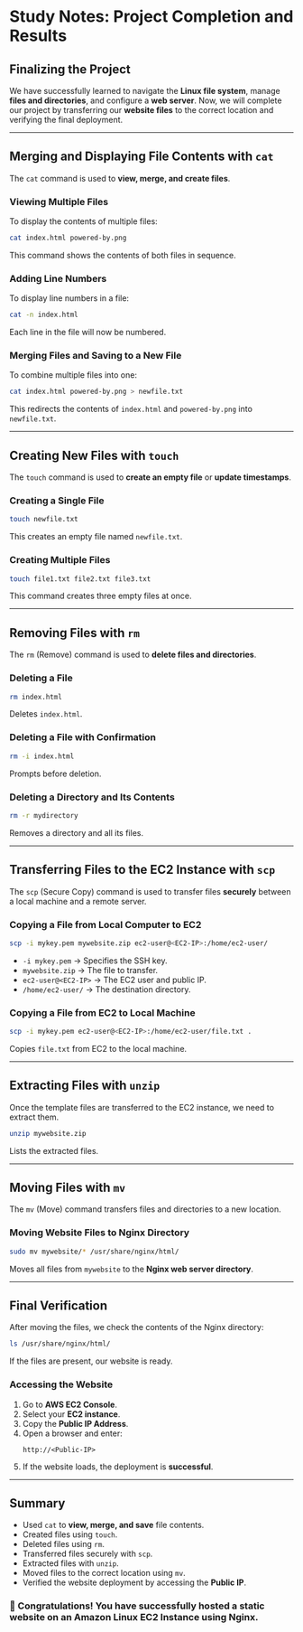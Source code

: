 # Study Notes: Project Completion and Results

## Finalizing the Project
We have successfully learned to navigate the **Linux file system**, manage **files and directories**, and configure a **web server**. Now, we will complete our project by transferring our **website files** to the correct location and verifying the final deployment.

---

## Merging and Displaying File Contents with `cat`
The `cat` command is used to **view, merge, and create files**.

### Viewing Multiple Files
To display the contents of multiple files:
```bash
cat index.html powered-by.png
```
This command shows the contents of both files in sequence.

### Adding Line Numbers
To display line numbers in a file:
```bash
cat -n index.html
```
Each line in the file will now be numbered.

### Merging Files and Saving to a New File
To combine multiple files into one:
```bash
cat index.html powered-by.png > newfile.txt
```
This redirects the contents of `index.html` and `powered-by.png` into `newfile.txt`.

---

## Creating New Files with `touch`
The `touch` command is used to **create an empty file** or **update timestamps**.

### Creating a Single File
```bash
touch newfile.txt
```
This creates an empty file named `newfile.txt`.

### Creating Multiple Files
```bash
touch file1.txt file2.txt file3.txt
```
This command creates three empty files at once.

---

## Removing Files with `rm`
The `rm` (Remove) command is used to **delete files and directories**.

### Deleting a File
```bash
rm index.html
```
Deletes `index.html`.

### Deleting a File with Confirmation
```bash
rm -i index.html
```
Prompts before deletion.

### Deleting a Directory and Its Contents
```bash
rm -r mydirectory
```
Removes a directory and all its files.

---

## Transferring Files to the EC2 Instance with `scp`
The `scp` (Secure Copy) command is used to transfer files **securely** between a local machine and a remote server.

### Copying a File from Local Computer to EC2
```bash
scp -i mykey.pem mywebsite.zip ec2-user@<EC2-IP>:/home/ec2-user/
```
- `-i mykey.pem` → Specifies the SSH key.
- `mywebsite.zip` → The file to transfer.
- `ec2-user@<EC2-IP>` → The EC2 user and public IP.
- `/home/ec2-user/` → The destination directory.

### Copying a File from EC2 to Local Machine
```bash
scp -i mykey.pem ec2-user@<EC2-IP>:/home/ec2-user/file.txt .
```
Copies `file.txt` from EC2 to the local machine.

---

## Extracting Files with `unzip`
Once the template files are transferred to the EC2 instance, we need to extract them.
```bash
unzip mywebsite.zip
```
Lists the extracted files.

---

## Moving Files with `mv`
The `mv` (Move) command transfers files and directories to a new location.

### Moving Website Files to Nginx Directory
```bash
sudo mv mywebsite/* /usr/share/nginx/html/
```
Moves all files from `mywebsite` to the **Nginx web server directory**.

---

## Final Verification
After moving the files, we check the contents of the Nginx directory:
```bash
ls /usr/share/nginx/html/
```
If the files are present, our website is ready.

### Accessing the Website
1. Go to **AWS EC2 Console**.
2. Select your **EC2 instance**.
3. Copy the **Public IP Address**.
4. Open a browser and enter:
   ```
   http://<Public-IP>
   ```
5. If the website loads, the deployment is **successful**.

---

## Summary
- Used `cat` to **view, merge, and save** file contents.
- Created files using `touch`.
- Deleted files using `rm`.
- Transferred files securely with `scp`.
- Extracted files with `unzip`.
- Moved files to the correct location using `mv`.
- Verified the website deployment by accessing the **Public IP**.

### 🎉 Congratulations! You have successfully hosted a static website on an **Amazon Linux EC2 Instance using Nginx**.


